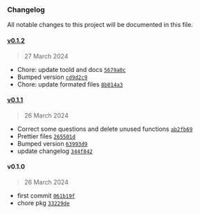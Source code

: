 ### Changelog

All notable changes to this project will be documented in this file. 

#### [v0.1.2](https://github.com/zumerlab/zumerbox-npm-init/compare/v0.1.1...v0.1.2)

> 27 March 2024

- Chore: update toold and docs [`5679a0c`](https://github.com/zumerlab/zumerbox-npm-init/commit/5679a0c00ae6c155b0a9a895bdbf8d4408cdb8ff)
- Bumped version [`cd9d2c9`](https://github.com/zumerlab/zumerbox-npm-init/commit/cd9d2c9e283a6888358071be6392482aeff00d05)
- Chore: update formated files [`8b014a3`](https://github.com/zumerlab/zumerbox-npm-init/commit/8b014a3fc8b816a44b23fd640a195cbc4b4976ff)

#### [v0.1.1](https://github.com/zumerlab/zumerbox-npm-init/compare/v0.1.0...v0.1.1)

> 26 March 2024

- Correct some questions and delete unused functions [`ab2fb69`](https://github.com/zumerlab/zumerbox-npm-init/commit/ab2fb69ef926d25ff0681df2b0545dd450ac0cee)
- Prettier files [`265501d`](https://github.com/zumerlab/zumerbox-npm-init/commit/265501dc6e4e6cff5b69ed46e21592aa2621bdfe)
- Bumped version [`63993d9`](https://github.com/zumerlab/zumerbox-npm-init/commit/63993d9275d02610cdaad8aca7765e2d8bd893b7)
- update changelog [`344f842`](https://github.com/zumerlab/zumerbox-npm-init/commit/344f842ba34a3b5a26627a68c3db89ba7845f046)

#### v0.1.0

> 26 March 2024

- first commit [`061b19f`](https://github.com/zumerlab/zumerbox-npm-init/commit/061b19f50ddbd42d1f5ba8cbc05540cabef37c08)
- chore pkg [`33229de`](https://github.com/zumerlab/zumerbox-npm-init/commit/33229dec819f927b3751d73a7c11e54542519e13)
